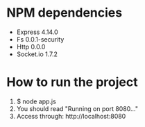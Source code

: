 # NPM dependencies

- Express 4.14.0
- Fs 0.0.1-security
- Http 0.0.0
- Socket.io 1.7.2

# How to run the project

1. $ node app.js
2. You should read "Running on port 8080..."
3. Access through: http://localhost:8080
